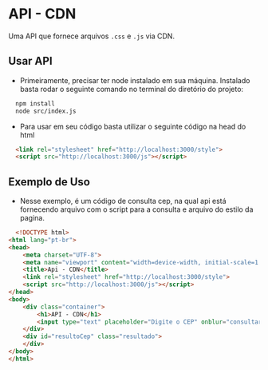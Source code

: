 # API - CDN

Uma API que fornece arquivos `.css` e `.js` via CDN.

##  Usar API
* Primeiramente, precisar ter node instalado em sua máquina. Instalado basta rodar o seguinte comando no terminal do diretório do projeto:
```bash
  npm install
  node src/index.js
```

* Para usar em seu código basta utilizar o seguinte código na  head do html
```html
  <link rel="stylesheet" href="http://localhost:3000/style">
  <script src="http://localhost:3000/js"></script>
```

## Exemplo de Uso
* Nesse exemplo, é um código de consulta cep, na qual api está fornecendo arquivo com o script para a consulta e arquivo do estilo da pagina.
```html
  <!DOCTYPE html>
<html lang="pt-br">
<head>
    <meta charset="UTF-8">
    <meta name="viewport" content="width=device-width, initial-scale=1.0">
    <title>Api - CDN</title>
    <link rel="stylesheet" href="http://localhost:3000/style">
    <script src="http://localhost:3000/js"></script>
</head>
<body>
    <div class="container">
        <h1>API - CDN</h1>
        <input type="text" placeholder="Digite o CEP" onblur="consultarCEP()" id="cep" />
    </div>
    <div id="resultoCep" class="resultado">
    </div>
</body>
</html>
```
